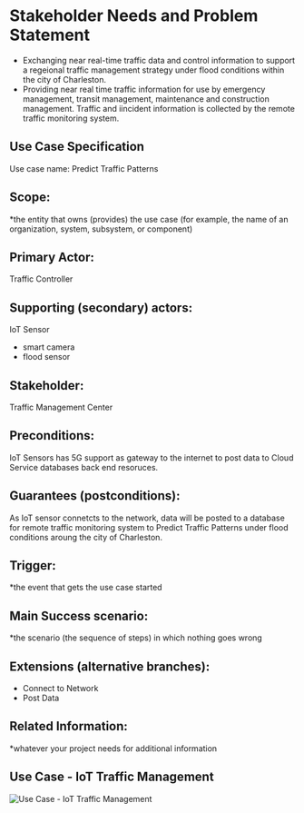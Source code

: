 # Stakeholder Needs and Problem Statement
- Exchanging near real-time traffic data and control information to support a regeional traffic management strategy under flood conditions within the city of Charleston.
- Providing near real time traffic information for use by emergency management, transit management, maintenance and construction management. Traffic and iincident information is collected by the remote traffic monitoring system.

## Use Case Specification
Use case name:
Predict Traffic Patterns

## Scope:
*the entity that owns (provides) the use case (for example, the name of an organization, system, subsystem, or component)

## Primary Actor:
Traffic Controller

## Supporting (secondary) actors:
IoT Sensor
- smart camera
- flood sensor

## Stakeholder:
Traffic Management Center

## Preconditions:
IoT Sensors has 5G support as gateway to the internet to post data to Cloud Service databases back end resoruces.

## Guarantees (postconditions):
As IoT sensor connetcts to the network, data will be posted to a database for remote traffic monitoring system to Predict Traffic Patterns under flood conditions aroung the city of Charleston.

## Trigger:
*the event that gets the use case started

## Main Success scenario:
*the scenario (the sequence of steps) in which nothing goes wrong

## Extensions (alternative branches):
- Connect to Network
- Post Data

## Related Information:
*whatever your project needs for additional information


## Use Case - IoT Traffic Management
![Use Case - IoT Traffic Management](https://github.com/kentmichae/AWS-Architecture-Model-Repository/blob/main/AWS%20Packages/Use%20Cases/IoT%20Traffic%20Management/Use%20Case%20-%20Remote%20Monitoring%20Traffic.svg)
